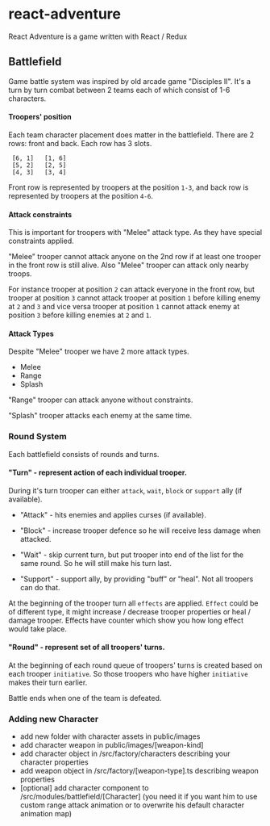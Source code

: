 # react-adventure

React Adventure is a game written with React / Redux

## Battlefield

Game battle system was inspired by old arcade game "Disciples II". It's a turn by turn combat between 2 teams each of which consist of 1-6 characters.

#### Troopers' position

Each team character placement does matter in the battlefield. There are 2 rows: front and back. Each row has 3 slots.

```
 [6, 1]   [1, 6]
 [5, 2]   [2, 5]
 [4, 3]   [3, 4]
```

Front row is represented by troopers at the position `1-3`, and back row is represented by troopers at the position `4-6`.

#### Attack constraints

This is important for troopers with "Melee" attack type. As they have special constraints applied.

"Melee" trooper cannot attack anyone on the 2nd row if at least one trooper in the front row is still alive. Also "Melee" trooper can attack only nearby troops.

For instance trooper at position `2` can attack everyone in the front row, but trooper at position `3` cannot attack trooper at position `1` before killing enemy at `2` and `3` and vice versa trooper at position `1` cannot attack enemy at position `3` before killing enemies at `2` and `1`.

#### Attack Types

Despite "Melee" trooper we have 2 more attack types. 

- Melee
- Range
- Splash

"Range" trooper can attack anyone without constraints.

"Splash" trooper attacks each enemy at the same time.

### Round System

Each battlefield consists of rounds and turns.

#### "Turn" - represent action of each individual trooper.

During it's turn trooper can either `attack`, `wait`, `block` or `support` ally (if available).

 - "Attack" - hits enemies and applies curses (if available).

 - "Block" - increase trooper defence so he will receive less damage when attacked.

 - "Wait" - skip current turn, but put trooper into end of the list for the same round. So he will still make his turn last.

 - "Support" - support ally, by providing "buff" or "heal". Not all troopers can do that.

At the beginning of the trooper turn all `effects` are applied. `Effect` could be of different type, it might increase / decrease trooper properties or heal / damage trooper.
Effects have counter which show you how long effect would take place. 

#### "Round" - represent set of all troopers' turns.

At the beginning of each round queue of troopers' turns is created based on each trooper `initiative`. So those troopers who have higher `initiative` makes their turn earlier.

Battle ends when one of the team is defeated.

### Adding new Character

- add new folder with character assets in public/images
- add character weapon in public/images/[weapon-kind]
- add character object in /src/factory/characters describing your character properties
- add weapon object in /src/factory/[weapon-type].ts describing weapon properties
- [optional] add character component to /src/modules/battlefield/[Character] (you need it if you want him to use custom range attack animation or to overwrite his default character animation map)
